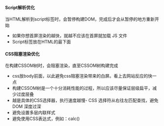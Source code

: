 #### Script解析优化
当HTML解析到script标签时，会暂停构建DOM，完成后才会从暂停的地方重新开始
- 如果你想首屏渲染的越快，就越不应该在首屏就加载 JS 文件
- Script标签放在HTML的最下面

#### CSS阻塞渲染优化
在构建CSSOM树时，会阻塞渲染，直至CSSOM树构建完成
- css放body前面，以此避免css阻塞渲染带来的白屏。看上去网站反应的快一点
- 构建CSSOM树是一个十分消耗性能的过程，所以应该尽量保证层级扁平，减少过度层叠
- 越是具体的CSS选择器，执行速度越慢- CSS 选择符从右往左匹配查找，避免 DOM 深度过深
- 避免设置多层内联样式
- 避免使用CSS表达式，例如：calc()

